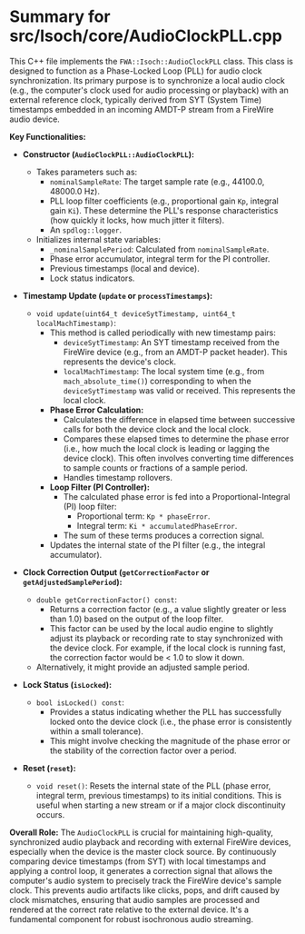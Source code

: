 # Summary for src/Isoch/core/AudioClockPLL.cpp

This C++ file implements the `FWA::Isoch::AudioClockPLL` class. This class is designed to function as a Phase-Locked Loop (PLL) for audio clock synchronization. Its primary purpose is to synchronize a local audio clock (e.g., the computer's clock used for audio processing or playback) with an external reference clock, typically derived from SYT (System Time) timestamps embedded in an incoming AMDT-P stream from a FireWire audio device.

**Key Functionalities:**

-   **Constructor (`AudioClockPLL::AudioClockPLL`):**
    -   Takes parameters such as:
        -   `nominalSampleRate`: The target sample rate (e.g., 44100.0, 48000.0 Hz).
        -   PLL loop filter coefficients (e.g., proportional gain `Kp`, integral gain `Ki`). These determine the PLL's response characteristics (how quickly it locks, how much jitter it filters).
        -   An `spdlog::logger`.
    -   Initializes internal state variables:
        -   `_nominalSamplePeriod`: Calculated from `nominalSampleRate`.
        -   Phase error accumulator, integral term for the PI controller.
        -   Previous timestamps (local and device).
        -   Lock status indicators.

-   **Timestamp Update (`update` or `processTimestamps`):**
    -   `void update(uint64_t deviceSytTimestamp, uint64_t localMachTimestamp)`:
        -   This method is called periodically with new timestamp pairs:
            -   `deviceSytTimestamp`: An SYT timestamp received from the FireWire device (e.g., from an AMDT-P packet header). This represents the device's clock.
            -   `localMachTimestamp`: The local system time (e.g., from `mach_absolute_time()`) corresponding to when the `deviceSytTimestamp` was valid or received. This represents the local clock.
        -   **Phase Error Calculation:**
            -   Calculates the difference in elapsed time between successive calls for both the device clock and the local clock.
            -   Compares these elapsed times to determine the phase error (i.e., how much the local clock is leading or lagging the device clock). This often involves converting time differences to sample counts or fractions of a sample period.
            -   Handles timestamp rollovers.
        -   **Loop Filter (PI Controller):**
            -   The calculated phase error is fed into a Proportional-Integral (PI) loop filter:
                -   Proportional term: `Kp * phaseError`.
                -   Integral term: `Ki * accumulatedPhaseError`.
            -   The sum of these terms produces a correction signal.
        -   Updates the internal state of the PI filter (e.g., the integral accumulator).

-   **Clock Correction Output (`getCorrectionFactor` or `getAdjustedSamplePeriod`):**
    -   `double getCorrectionFactor() const`:
        -   Returns a correction factor (e.g., a value slightly greater or less than 1.0) based on the output of the loop filter.
        -   This factor can be used by the local audio engine to slightly adjust its playback or recording rate to stay synchronized with the device clock. For example, if the local clock is running fast, the correction factor would be < 1.0 to slow it down.
    -   Alternatively, it might provide an adjusted sample period.

-   **Lock Status (`isLocked`):**
    -   `bool isLocked() const`:
        -   Provides a status indicating whether the PLL has successfully locked onto the device clock (i.e., the phase error is consistently within a small tolerance).
        -   This might involve checking the magnitude of the phase error or the stability of the correction factor over a period.

-   **Reset (`reset`):**
    -   `void reset()`: Resets the internal state of the PLL (phase error, integral term, previous timestamps) to its initial conditions. This is useful when starting a new stream or if a major clock discontinuity occurs.

**Overall Role:**
The `AudioClockPLL` is crucial for maintaining high-quality, synchronized audio playback and recording with external FireWire devices, especially when the device is the master clock source. By continuously comparing device timestamps (from SYT) with local timestamps and applying a control loop, it generates a correction signal that allows the computer's audio system to precisely track the FireWire device's sample clock. This prevents audio artifacts like clicks, pops, and drift caused by clock mismatches, ensuring that audio samples are processed and rendered at the correct rate relative to the external device. It's a fundamental component for robust isochronous audio streaming.
